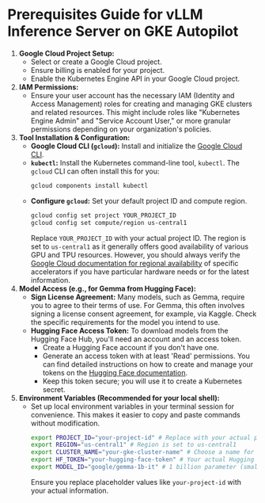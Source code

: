 # Prerequisites Guide for vLLM Inference Server on GKE Autopilot

1.  **Google Cloud Project Setup:**
    * Select or create a Google Cloud project.
    * Ensure billing is enabled for your project.
    * Enable the Kubernetes Engine API in your Google Cloud project.
2.  **IAM Permissions:**
    * Ensure your user account has the necessary IAM (Identity and Access Management) roles for creating and managing GKE clusters and related resources. This might include roles like "Kubernetes Engine Admin" and "Service Account User," or more granular permissions depending on your organization's policies.
3.  **Tool Installation & Configuration:**
    * **Google Cloud CLI (`gcloud`):** Install and initialize the [Google Cloud CLI](https://cloud.google.com/sdk/docs/install).
    * **`kubectl`:** Install the Kubernetes command-line tool, `kubectl`. The `gcloud` CLI can often install this for you:
        ```bash
        gcloud components install kubectl
        ```
    * **Configure `gcloud`:** Set your default project ID and compute region.
        ```bash
        gcloud config set project YOUR_PROJECT_ID
        gcloud config set compute/region us-central1
        ```
        Replace `YOUR_PROJECT_ID` with your actual project ID. The region is set to `us-central1` as it generally offers good availability of various GPU and TPU resources. However, you should always verify the [Google Cloud documentation for regional availability](https://cloud.google.com/compute/docs/gpus/gpu-regions-zones) of specific accelerators if you have particular hardware needs or for the latest information.
4.  **Model Access (e.g., for Gemma from Hugging Face):**
    * **Sign License Agreement:** Many models, such as Gemma, require you to agree to their terms of use. For Gemma, this often involves signing a license consent agreement, for example, via Kaggle. Check the specific requirements for the model you intend to use.
    * **Hugging Face Access Token:** To download models from the Hugging Face Hub, you'll need an account and an access token.
        * Create a Hugging Face account if you don't have one.
        * Generate an access token with at least 'Read' permissions. You can find detailed instructions on how to create and manage your tokens on the [Hugging Face documentation](https://huggingface.co/docs/hub/en/security-tokens).
        * Keep this token secure; you will use it to create a Kubernetes secret.
5.  **Environment Variables (Recommended for your local shell):**
    * Set up local environment variables in your terminal session for convenience. This makes it easier to copy and paste commands without modification.
        ```bash
        export PROJECT_ID="your-project-id" # Replace with your actual project ID
        export REGION="us-central1" # Region is set to us-central1
        export CLUSTER_NAME="your-gke-cluster-name" # Choose a name for your cluster
        export HF_TOKEN="your-hugging-face-token" # Your actual Hugging Face token
        export MODEL_ID="google/gemma-1b-it" # 1 billion parameter (smallest) model
        ```
        Ensure you replace placeholder values like `your-project-id` with your actual information.
		

